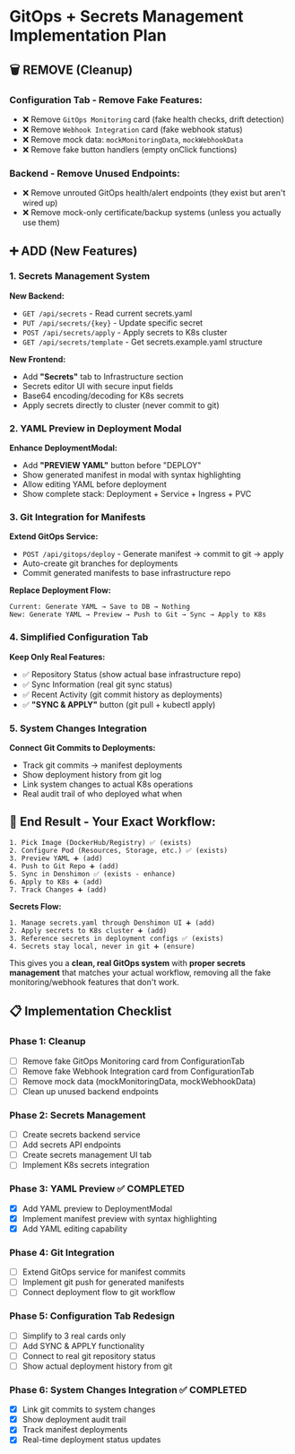 # GitOps + Secrets Management Implementation Plan

## 🗑️ **REMOVE (Cleanup)**

### **Configuration Tab - Remove Fake Features:**
- ❌ Remove `GitOps Monitoring` card (fake health checks, drift detection)
- ❌ Remove `Webhook Integration` card (fake webhook status)
- ❌ Remove mock data: `mockMonitoringData`, `mockWebhookData` 
- ❌ Remove fake button handlers (empty onClick functions)

### **Backend - Remove Unused Endpoints:**
- ❌ Remove unrouted GitOps health/alert endpoints (they exist but aren't wired up)
- ❌ Remove mock-only certificate/backup systems (unless you actually use them)

## ➕ **ADD (New Features)**

### **1. Secrets Management System**
**New Backend:**
- `GET /api/secrets` - Read current secrets.yaml 
- `PUT /api/secrets/{key}` - Update specific secret
- `POST /api/secrets/apply` - Apply secrets to K8s cluster
- `GET /api/secrets/template` - Get secrets.example.yaml structure

**New Frontend:**
- Add **"Secrets"** tab to Infrastructure section
- Secrets editor UI with secure input fields
- Base64 encoding/decoding for K8s secrets
- Apply secrets directly to cluster (never commit to git)

### **2. YAML Preview in Deployment Modal**
**Enhance DeploymentModal:**
- Add **"PREVIEW YAML"** button before "DEPLOY"
- Show generated manifest in modal with syntax highlighting
- Allow editing YAML before deployment
- Show complete stack: Deployment + Service + Ingress + PVC

### **3. Git Integration for Manifests**
**Extend GitOps Service:**
- `POST /api/gitops/deploy` - Generate manifest → commit to git → apply
- Auto-create git branches for deployments
- Commit generated manifests to base infrastructure repo

**Replace Deployment Flow:**
```
Current: Generate YAML → Save to DB → Nothing
New: Generate YAML → Preview → Push to Git → Sync → Apply to K8s
```

### **4. Simplified Configuration Tab**
**Keep Only Real Features:**
- ✅ Repository Status (show actual base infrastructure repo)
- ✅ Sync Information (real git sync status)
- ✅ Recent Activity (git commit history as deployments)
- ✅ **"SYNC & APPLY"** button (git pull + kubectl apply)

### **5. System Changes Integration**
**Connect Git Commits to Deployments:**
- Track git commits → manifest deployments
- Show deployment history from git log
- Link system changes to actual K8s operations
- Real audit trail of who deployed what when

## 🎯 **End Result - Your Exact Workflow:**

```
1. Pick Image (DockerHub/Registry) ✅ (exists)
2. Configure Pod (Resources, Storage, etc.) ✅ (exists)  
3. Preview YAML ➕ (add)
4. Push to Git Repo ➕ (add)
5. Sync in Denshimon ✅ (exists - enhance)
6. Apply to K8s ➕ (add)
7. Track Changes ➕ (add)
```

**Secrets Flow:**
```
1. Manage secrets.yaml through Denshimon UI ➕ (add)
2. Apply secrets to K8s cluster ➕ (add)
3. Reference secrets in deployment configs ✅ (exists)
4. Secrets stay local, never in git ➕ (ensure)
```

This gives you a **clean, real GitOps system** with **proper secrets management** that matches your actual workflow, removing all the fake monitoring/webhook features that don't work.

## 📋 **Implementation Checklist**

### Phase 1: Cleanup
- [ ] Remove fake GitOps Monitoring card from ConfigurationTab
- [ ] Remove fake Webhook Integration card from ConfigurationTab
- [ ] Remove mock data (mockMonitoringData, mockWebhookData)
- [ ] Clean up unused backend endpoints

### Phase 2: Secrets Management
- [ ] Create secrets backend service
- [ ] Add secrets API endpoints
- [ ] Create secrets management UI tab
- [ ] Implement K8s secrets integration

### Phase 3: YAML Preview ✅ COMPLETED
- [x] Add YAML preview to DeploymentModal
- [x] Implement manifest preview with syntax highlighting  
- [x] Add YAML editing capability

### Phase 4: Git Integration
- [ ] Extend GitOps service for manifest commits
- [ ] Implement git push for generated manifests
- [ ] Connect deployment flow to git workflow

### Phase 5: Configuration Tab Redesign
- [ ] Simplify to 3 real cards only
- [ ] Add SYNC & APPLY functionality
- [ ] Connect to real git repository status
- [ ] Show actual deployment history from git

### Phase 6: System Changes Integration ✅ COMPLETED
- [x] Link git commits to system changes
- [x] Show deployment audit trail
- [x] Track manifest deployments
- [x] Real-time deployment status updates